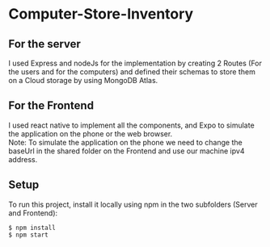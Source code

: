 # Computer-Store-Inventory
## For the server
I used Express and nodeJs for the implementation by creating 2 Routes (For the users and for the computers) and defined their schemas to store them on a Cloud storage by using MongoDB Atlas.
## For the Frontend
I used react native to implement all the components, and Expo to simulate the application on the phone or the web browser.\
Note: To simulate the application on the phone we need to change the baseUrl in the shared folder on the Frontend and use our machine ipv4 address.
## Setup
To run this project, install it locally using npm in the two subfolders (Server and Frontend):
```
$ npm install
$ npm start
```
